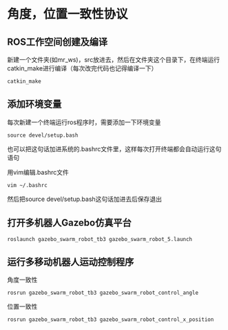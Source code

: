 # 角度，位置一致性协议

## ROS工作空间创建及编译
新建一个文件夹(如mr_ws)，src放进去，然后在文件夹这个目录下，在终端运行catkin_make进行编译（每次改完代码也记得编译一下）
```shell
catkin_make
```
## 添加环境变量
每次新建一个终端运行ros程序时，需要添加一下环境变量
```
source devel/setup.bash
```
也可以把这句话加进系统的.bashrc文件里，这样每次打开终端都会自动运行这句语句

用vim编辑.bashrc文件
```
vim ~/.bashrc
```
然后把source devel/setup.bash这句话加进去后保存退出


## 打开多机器人Gazebo仿真平台
```
roslaunch gazebo_swarm_robot_tb3 gazebo_swarm_robot_5.launch
```

## 运行多移动机器人运动控制程序
角度一致性
```
rosrun gazebo_swarm_robot_tb3 gazebo_swarm_robot_control_angle
```
位置一致性
```
rosrun gazebo_swarm_robot_tb3 gazebo_swarm_robot_control_x_position
```
